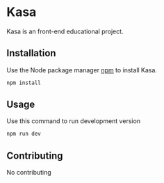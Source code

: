 # Kasa

Kasa is an front-end educational project.

## Installation

Use the Node package manager [npm](https://www.npmjs.com/) to install Kasa.

```bash
npm install
```

## Usage
Use this command to run development version
```bash
npm run dev
```

## Contributing

No contributing
